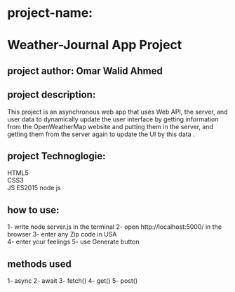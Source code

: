 # project-name:

# Weather-Journal App Project

## project author: Omar Walid Ahmed

## project description:

This project is an asynchronous web app that uses Web API, the server, and user data to dynamically update the user interface by getting information from the OpenWeatherMap website and putting them in the server, and getting them from the server again to update the UI by this data .

## project Technoglogie:

HTML5  
CSS3  
JS ES2015
node js

## how to use:

1- write node server.js in the terminal
2- open http://localhost:5000/ in the browser
3- enter any Zip code in USA  
4- enter your feelings
5- use Generate button

## methods used

1- async
2- await
3- fetch()
4- get()
5- post()
